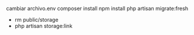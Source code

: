 cambiar archivo.env
composer install
npm install
php artisan migrate:fresh
* rm public/storage
* php artisan storage:link